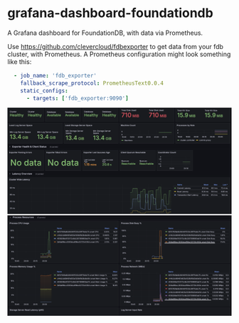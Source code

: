 # grafana-dashboard-foundationdb
A Grafana dashboard for FoundationDB, with data via Prometheus.

Use https://github.com/clevercloud/fdbexporter to get data from your fdb cluster, with Prometheus. A Prometheus configuration might look something like this:

```prometheus.yml
  - job_name: 'fdb_exporter'
    fallback_scrape_protocol: PrometheusText0.0.4
    static_configs:
      - targets: ['fdb_exporter:9090']
```

![Screenshot 1](sh0t1.png)
![Screenshot 2](sh0t2.png)
